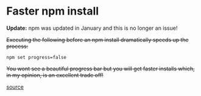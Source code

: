 # Faster npm install

**Update:** npm was updated in January and this is no longer an issue!

~~Executing the following before an npm install dramatically speeds up the process:~~

```
npm set progress=false
```

~~You wont see a beautiful progress bar but you will get faster installs which, in my opinion, is an excellent trade off!~~

[source](https://davidwalsh.name/faster-npm)
